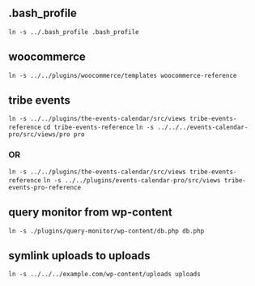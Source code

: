 ## .bash_profile
`ln -s ../.bash_profile .bash_profile`

## woocommerce
`ln -s ../../plugins/woocommerce/templates woocommerce-reference`

## tribe events
`ln -s ../../plugins/the-events-calendar/src/views tribe-events-reference`
`cd tribe-events-reference`
`ln -s ../../../events-calendar-pro/src/views/pro pro`
### OR
`ln -s ../../plugins/the-events-calendar/src/views tribe-events-reference`
`ln -s ../../plugins/events-calendar-pro/src/views tribe-events-pro-reference`

## query monitor from wp-content
`ln -s ./plugins/query-monitor/wp-content/db.php db.php`

## symlink uploads to uploads
`ln -s ../../../example.com/wp-content/uploads uploads`
